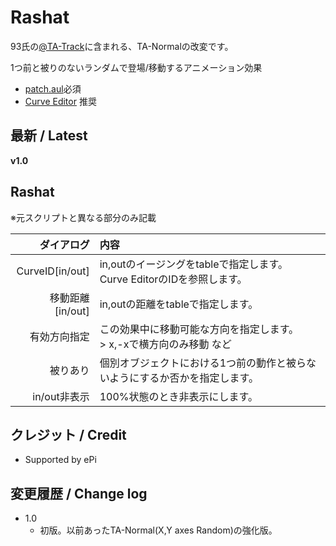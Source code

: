 # Rashat

93氏の[@TA-Track](https://www.dropbox.com/sh/u73uud29hcxlply/AABH9ZhzL1P1kX-bWrL4asdDa?dl=0&preview=%40TA-Track.anm)に含まれる、TA-Normalの改変です。

1つ前と被りのないランダムで登場/移動するアニメーション効果

- [patch.aul](https://github.com/ePi5131/patch.aul)必須
- [Curve Editor](https://github.com/mimaraka/aviutl-plugin-curve_editor) 推奨

## 最新 / Latest

**v1.0**

## Rashat

※元スクリプトと異なる部分のみ記載

| ダイアログ | 内容 |
| -: | :- |
| CurveID[in/out] | in,outのイージングをtableで指定します。<br>Curve EditorのIDを参照します。 |
| 移動距離[in/out] | in,outの距離をtableで指定します。 |
| 有効方向指定 | この効果中に移動可能な方向を指定します。<br>> x,-xで横方向のみ移動 など |
| 被りあり | 個別オブジェクトにおける1つ前の動作と被らないようにするか否かを指定します。 |
| in/out非表示 | 100%状態のとき非表示にします。 |

## クレジット / Credit

- Supported by ePi


## 変更履歴 / Change log

- 1.0
    - 初版。以前あったTA-Normal(X,Y axes Random)の強化版。